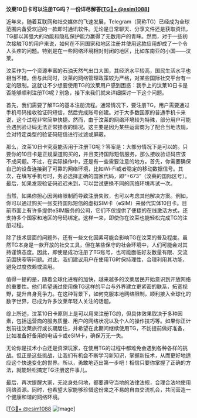 **汶莱10日卡可以注册TG吗？一份详尽解答[[TG💪+ @esim1088](https://t.me/s/esim1088)]**

近年来，随着互联网和社交媒体的飞速发展，Telegram（简称TG）已经成为全球范围内备受欢迎的一款即时通讯软件。无论是日常聊天、分享文件还是获取资讯，TG都以其强大的功能和隐私保护能力赢得了无数用户的青睐。然而，对于一些初次接触TG的用户来说，如何在不同国家和地区注册并使用这款应用却成了一个令人头疼的问题。特别是在一些网络环境相对封闭的地区，比如东南亚的小国——汶莱。

汶莱作为一个资源丰富的石油天然气出口大国，其经济水平较高，国民生活水平也相当不错。但与此同时，汶莱的网络管理政策较为严格，对某些国际社交平台有一定的限制。这就让不少想要使用TG的汶莱用户感到困惑：我手上的汶莱10日卡是否能够顺利注册TG呢？别急，接下来我们就来详细探讨一下这个问题。

首先，我们需要了解TG的基本注册流程。通常情况下，要注册TG，用户需要通过手机号码接收验证码短信，然后完成账号创建。对于大多数国家的普通手机卡来说，这个过程非常简单快捷。然而，由于汶莱的网络环境较为特殊，部分用户可能会遇到验证码无法正常接收的情况。这主要是因为某些运营商为了配合当地法规，会对特定类型的验证码短信进行过滤或屏蔽。

那么，汶莱10日卡究竟能否用于注册TG呢？答案是：大部分情况下是可以的。只要你的10日卡是正规渠道购买的，并且支持国际短信服务，那么接收验证码应该不成问题。不过，在实际操作中，还是有一些需要注意的地方。首先，你需要确保自己的设备连接到了可靠的网络环境，比如Wi-Fi或者稳定的移动数据信号。其次，在填写手机号时，务必选择正确的国家代码，即“+673”（汶莱的国际区号）。最后，如果发现验证码迟迟未到，可以尝试更换不同的网络环境再试一次。

当然，如果你担心因网络限制而导致注册失败，也可以考虑其他解决方案。例如，你可以通过购买一张支持国际短信的虚拟SIM卡（eSIM）来替代实体10日卡。目前市面上有许多提供eSIM服务的公司，它们不仅提供了便捷的在线激活方式，还支持多个国家和地区的号码绑定。这样一来，即使你在汶莱也能轻松完成TG的注册过程。

除了技术层面的问题外，还有一些文化因素可能会影响TG在汶莱的普及程度。虽然TG本身是一款开放的社交工具，但在某些保守的社会环境中，人们可能会对其持谨慎态度。因此，即使是成功注册了TG账号，也可能面临好友数量有限、交流范围狭窄等问题。对此，我们建议用户在使用TG时保持理性，合理利用其功能，避免过度依赖或滥用。

值得一提的是，随着全球化进程的加快，越来越多的汶莱居民开始意识到开放网络的重要性。他们希望通过使用像TG这样的平台与外界建立更紧密的联系，拓宽视野，提升自身竞争力。在这种背景下，如何克服本地网络限制，顺利接入全球化的数字世界，已成为许多汶莱年轻人关注的话题。

综上所述，汶莱10日卡原则上是可以用来注册TG的，但具体效果取决于多种因素，包括运营商的服务质量、用户的网络状况以及个人的操作技巧等。如果你正计划前往汶莱旅行或长期居住，并希望在此期间继续使用TG，不妨提前做好准备，比如准备好备用的电话卡或eSIM卡，确保万无一失。

无论你是技术小白还是资深玩家，在使用TG的过程中都难免会遇到各种各样的挑战。但正是这些挑战，让我们有机会不断学习新知识，掌握新技术，从而更好地适应这个快速变化的世界。所以，勇敢地迈出第一步吧！相信只要你掌握了正确的方法，就能轻松搞定TG注册这件事儿。

最后，再次提醒大家，无论身处何地，都要遵守当地的法律法规，合理合法地使用网络资源。同时，也希望大家能够珍惜这份来之不易的自由交流机会，共同营造一个健康和谐的网络环境。

[[TG💪+ @esim1088](https://t.me/s/esim1088) ![Image](https://i.postimg.cc/4NQfJmqS/Snipaste-2025-05-13-00-14-12.png)]